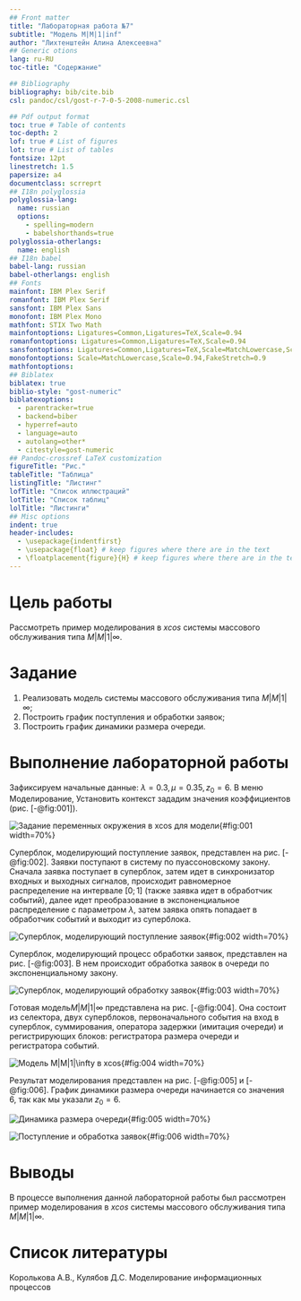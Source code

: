 ```yaml
---
## Front matter
title: "Лабораторная работа №7"
subtitle: "Модель M|M|1|inf"
author: "Лихтенштейн Алина Алексеевна"
## Generic otions
lang: ru-RU
toc-title: "Содержание"

## Bibliography
bibliography: bib/cite.bib
csl: pandoc/csl/gost-r-7-0-5-2008-numeric.csl

## Pdf output format
toc: true # Table of contents
toc-depth: 2
lof: true # List of figures
lot: true # List of tables
fontsize: 12pt
linestretch: 1.5
papersize: a4
documentclass: scrreprt
## I18n polyglossia
polyglossia-lang:
  name: russian
  options:
	- spelling=modern
	- babelshorthands=true
polyglossia-otherlangs:
  name: english
## I18n babel
babel-lang: russian
babel-otherlangs: english
## Fonts
mainfont: IBM Plex Serif
romanfont: IBM Plex Serif
sansfont: IBM Plex Sans
monofont: IBM Plex Mono
mathfont: STIX Two Math
mainfontoptions: Ligatures=Common,Ligatures=TeX,Scale=0.94
romanfontoptions: Ligatures=Common,Ligatures=TeX,Scale=0.94
sansfontoptions: Ligatures=Common,Ligatures=TeX,Scale=MatchLowercase,Scale=0.94
monofontoptions: Scale=MatchLowercase,Scale=0.94,FakeStretch=0.9
mathfontoptions:
## Biblatex
biblatex: true
biblio-style: "gost-numeric"
biblatexoptions:
  - parentracker=true
  - backend=biber
  - hyperref=auto
  - language=auto
  - autolang=other*
  - citestyle=gost-numeric
## Pandoc-crossref LaTeX customization
figureTitle: "Рис."
tableTitle: "Таблица"
listingTitle: "Листинг"
lofTitle: "Список иллюстраций"
lotTitle: "Список таблиц"
lolTitle: "Листинги"
## Misc options
indent: true
header-includes:
  - \usepackage{indentfirst}
  - \usepackage{float} # keep figures where there are in the text
  - \floatplacement{figure}{H} # keep figures where there are in the text
---
```


# Цель работы

Рассмотреть пример моделирования в *xcos* системы массового обслуживания типа $M|M|1|\infty$.

# Задание

1. Реализовать модель системы массового обслуживания типа $M|M|1|\infty$;
2. Построить график поступления и обработки заявок;
3. Построить график динамики размера очереди.

# Выполнение лабораторной работы

Зафиксируем начальные данные: $\lambda = 0.3, \, \mu = 0.35, \, z_0 = 6$. В меню Моделирование, Установить контекст зададим значения коэффициентов (рис. [-@fig:001]).

![Задание переменных окружения в xcos для модели](image/1.png){#fig:001 width=70%}

Суперблок, моделирующий поступление заявок, представлен на рис. [-@fig:002]. Заявки поступают в систему по пуассоновскому закону. Сначала заявка поступает в суперблок, затем идет в синхронизатор входных и выходных сигналов, происходит равномерное распределение на интервале $[0; 1]$ (также заявка идет в обработчик событий), далее идет преобразование в экспоненциальное распределение с параметром $\lambda$, затем заявка опять попадает в обработчик событий и выходит из суперблока.

![Суперблок, моделирующий поступление заявок](image/2.png){#fig:002 width=70%}

Суперблок, моделирующий процесс обработки заявок, представлен на рис. [-@fig:003]. В нем происходит обработка заявок в очереди по экспоненциальному закону.

![Суперблок, моделирующий обработку заявок](image/3.png){#fig:003 width=70%}

Готовая модель$M|M|1|\infty$ представлена на рис. [-@fig:004]. Она состоит из селектора, двух суперблоков, первоначального события на вход в суперблок, суммирования, оператора задержки (имитация очереди) и регистрирующих блоков: регистратора размера очереди и регистратора событий.

![Модель $M|M|1|\infty$ в xcos](image/4.png){#fig:004 width=70%}

Результат моделирования представлен на рис. [-@fig:005] и [-@fig:006]. График динамики размера очереди начинается со значения 6, так как мы указали $z_0 = 6$.

![Динамика размера очереди](image/5.png){#fig:005 width=70%}

![Поступление и обработка заявок](image/6.png){#fig:006 width=70%}

# Выводы

В процессе выполнения данной лабораторной работы был рассмотрен пример моделирования в *xcos* системы массового обслуживания типа $M|M|1|\infty$.

# Список литературы

 Королькова А.В., Кулябов Д.С. Моделирование информационных процессов
